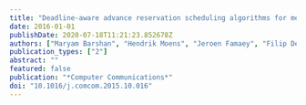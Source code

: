 ```yaml
---
title: "Deadline-aware advance reservation scheduling algorithms for media production networks"
date: 2016-01-01
publishDate: 2020-07-18T11:21:23.852678Z
authors: ["Maryam Barshan", "Hendrik Moens", "Jeroen Famaey", "Filip De Turck"]
publication_types: ["2"]
abstract: ""
featured: false
publication: "*Computer Communications*"
doi: "10.1016/j.comcom.2015.10.016"
---
```



